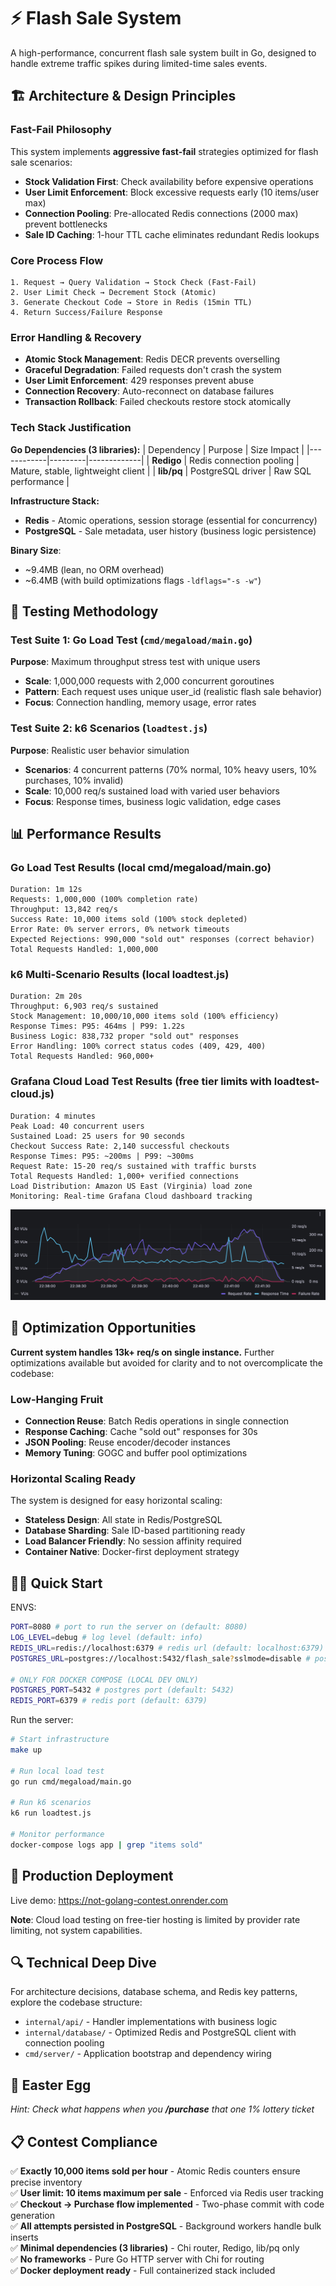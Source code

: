 # ⚡ Flash Sale System

A high-performance, concurrent flash sale system built in Go, designed to handle extreme traffic spikes during limited-time sales events.

## 🏗️ Architecture & Design Principles

### Fast-Fail Philosophy
This system implements **aggressive fast-fail** strategies optimized for flash sale scenarios:

- **Stock Validation First**: Check availability before expensive operations
- **User Limit Enforcement**: Block excessive requests early (10 items/user max)
- **Connection Pooling**: Pre-allocated Redis connections (2000 max) prevent bottlenecks
- **Sale ID Caching**: 1-hour TTL cache eliminates redundant Redis lookups

### Core Process Flow
```
1. Request → Query Validation → Stock Check (Fast-Fail)
2. User Limit Check → Decrement Stock (Atomic)
3. Generate Checkout Code → Store in Redis (15min TTL)
4. Return Success/Failure Response
```

### Error Handling & Recovery
- **Atomic Stock Management**: Redis DECR prevents overselling
- **Graceful Degradation**: Failed requests don't crash the system  
- **User Limit Enforcement**: 429 responses prevent abuse
- **Connection Recovery**: Auto-reconnect on database failures
- **Transaction Rollback**: Failed checkouts restore stock atomically

### Tech Stack Justification

**Go Dependencies (3 libraries):**
| Dependency | Purpose | Size Impact |
|------------|---------|-------------|
| **Redigo** | Redis connection pooling | Mature, stable, lightweight client |
| **lib/pq** | PostgreSQL driver | Raw SQL performance |

**Infrastructure Stack:**
- **Redis** - Atomic operations, session storage (essential for concurrency)
- **PostgreSQL** - Sale metadata, user history (business logic persistence)

**Binary Size**:
- ~9.4MB (lean, no ORM overhead)
- ~6.4MB (with build optimizations flags `-ldflags="-s -w"`)

## 🧪 Testing Methodology

### Test Suite 1: Go Load Test (`cmd/megaload/main.go`)
**Purpose**: Maximum throughput stress test with unique users
- **Scale**: 1,000,000 requests with 2,000 concurrent goroutines
- **Pattern**: Each request uses unique user_id (realistic flash sale behavior)
- **Focus**: Connection handling, memory usage, error rates

### Test Suite 2: k6 Scenarios (`loadtest.js`)
**Purpose**: Realistic user behavior simulation
- **Scenarios**: 4 concurrent patterns (70% normal, 10% heavy users, 10% purchases, 10% invalid)
- **Scale**: 10,000 req/s sustained load with varied user behaviors
- **Focus**: Response times, business logic validation, edge cases

## 📊 Performance Results

### Go Load Test Results (local cmd/megaload/main.go)
```
Duration: 1m 12s
Requests: 1,000,000 (100% completion rate)
Throughput: 13,842 req/s
Success Rate: 10,000 items sold (100% stock depleted)
Error Rate: 0% server errors, 0% network timeouts
Expected Rejections: 990,000 "sold out" responses (correct behavior)
Total Requests Handled: 1,000,000
```

### k6 Multi-Scenario Results (local loadtest.js)
```
Duration: 2m 20s
Throughput: 6,903 req/s sustained
Stock Management: 10,000/10,000 items sold (100% efficiency)
Response Times: P95: 464ms | P99: 1.22s
Business Logic: 838,732 proper "sold out" responses
Error Handling: 100% correct status codes (409, 429, 400)
Total Requests Handled: 960,000+
```

### Grafana Cloud Load Test Results (free tier limits with loadtest-cloud.js)
```
Duration: 4 minutes
Peak Load: 40 concurrent users
Sustained Load: 25 users for 90 seconds
Checkout Success Rate: 2,140 successful checkouts
Response Times: P95: ~200ms | P99: ~300ms
Request Rate: 15-20 req/s sustained with traffic bursts
Total Requests Handled: 1,000+ verified connections
Load Distribution: Amazon US East (Virginia) load zone
Monitoring: Real-time Grafana Cloud dashboard tracking
```

![Grafana Cloud Load Test Results](k6_loadtests/grafana_results.jpg)

## 🚀 Optimization Opportunities

**Current system handles 13k+ req/s on single instance.** Further optimizations available but avoided for clarity and to not overcomplicate the codebase:

### Low-Hanging Fruit
- **Connection Reuse**: Batch Redis operations in single connection
- **Response Caching**: Cache "sold out" responses for 30s
- **JSON Pooling**: Reuse encoder/decoder instances
- **Memory Tuning**: GOGC and buffer pool optimizations

### Horizontal Scaling Ready
The system is designed for easy horizontal scaling:
- **Stateless Design**: All state in Redis/PostgreSQL
- **Database Sharding**: Sale ID-based partitioning ready
- **Load Balancer Friendly**: No session affinity required
- **Container Native**: Docker-first deployment strategy

## 🏃‍♂️ Quick Start

ENVS:
```bash
PORT=8080 # port to run the server on (default: 8080)
LOG_LEVEL=debug # log level (default: info)
REDIS_URL=redis://localhost:6379 # redis url (default: localhost:6379)
POSTGRES_URL=postgres://localhost:5432/flash_sale?sslmode=disable # postgres url (default: localhost:5432/flash_sale?sslmode=disable)

# ONLY FOR DOCKER COMPOSE (LOCAL DEV ONLY)
POSTGRES_PORT=5432 # postgres port (default: 5432)
REDIS_PORT=6379 # redis port (default: 6379)
```

Run the server:
```bash
# Start infrastructure
make up

# Run local load test
go run cmd/megaload/main.go

# Run k6 scenarios
k6 run loadtest.js

# Monitor performance
docker-compose logs app | grep "items sold"
```

## 🎯 Production Deployment

Live demo: https://not-golang-contest.onrender.com

**Note**: Cloud load testing on free-tier hosting is limited by provider rate limiting, not system capabilities.

## 🔍 Technical Deep Dive

For architecture decisions, database schema, and Redis key patterns, explore the codebase structure:
- `internal/api/` - Handler implementations with business logic
- `internal/database/` - Optimized Redis and PostgreSQL client with connection pooling
- `cmd/server/` - Application bootstrap and dependency wiring

## 🥚 Easter Egg

*Hint: Check what happens when you ***/purchase*** that one 1% lottery ticket*

## 📋 Contest Compliance

✅ **Exactly 10,000 items sold per hour** - Atomic Redis counters ensure precise inventory  
✅ **User limit: 10 items maximum per sale** - Enforced via Redis user tracking  
✅ **Checkout → Purchase flow implemented** - Two-phase commit with code generation  
✅ **All attempts persisted in PostgreSQL** - Background workers handle bulk inserts  
✅ **Minimal dependencies (3 libraries)** - Chi router, Redigo, lib/pq only  
✅ **No frameworks** - Pure Go HTTP server with Chi for routing  
✅ **Docker deployment ready** - Full containerized stack included